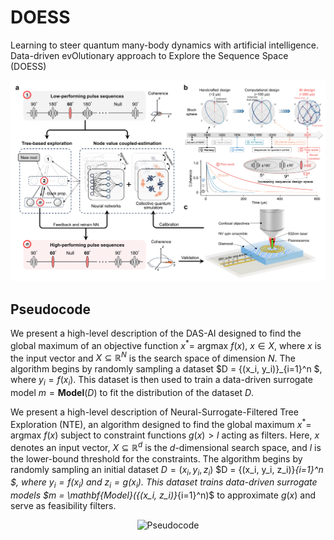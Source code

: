 # DOESS
Learning to steer quantum many-body dynamics with artificial intelligence. Data-driven evOlutionary approach to Explore the Sequence Space (DOESS) 
<p align="center">
  <img src="assets/doess.png" alt="Data-driven evOlutionary approach to Explore the Sequence Space" width="600">
</p>




## Pseudocode
We present a high-level description of the DAS-AI designed to find the global maximum of an objective function $x^* =$ argmax $f(x)$, $x ∈ X$, where $x$ is the input vector and $X \subseteq \mathbb{R}^N$ is the search space of dimension $N$. The algorithm begins by randomly sampling a dataset $D = \{(x_i, y_i)\}_{i=1}^n \$, where $y_i = f(x_i)$. This dataset is then used to train a data-driven surrogate model $m = \mathbf{Model}(D)$ to fit the distribution of the dataset $D$.

We present a high-level description of Neural-Surrogate-Filtered Tree Exploration (NTE), an algorithm designed to find the global maximum $x^* =$ argmax $f(x)$ subject to constraint functions $g(x) > l$ acting as filters. Here, $x$ denotes an input vector, $X \subseteq \mathbb{R}^d$ is the $d$-dimensional search space, and $l$ is the lower-bound threshold for the constraints. The algorithm begins by randomly sampling an initial dataset $D = {(x_i, y_i, z_i)}$ $D = {(x_i, y_i, z_i)}_{i=1}^n \$, where $y_i = f(x_i)$ and $z_i = g(x_i)$. This dataset trains data-driven surrogate models $m = \mathbf{Model}(\{(x_i, z_i)\}_{i=1}^n)\$ to approximate $g(x)$ and serve as feasibility filters.

<p align="center">
  <img src="assets/pseudocode.png" alt="Pseudocode" width="600">
</p>
